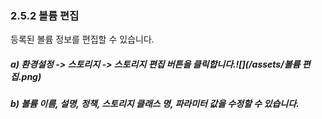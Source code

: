 ### 2.5.2    볼륨 편집

등록된 볼륨 정보를 편집할 수 있습니다.

##### a\)    환경설정 -&gt; 스토리지 -&gt; 스토리지 편집 버튼을 클릭합니다.![](/assets/볼륨 편집.png)

##### b\) 볼륨 이름, 설명, 정책, 스토리지 클래스 명, 파라미터 값을 수정할 수 있습니다.



